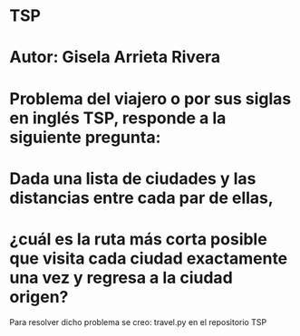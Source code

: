# TSP

# Autor: Gisela Arrieta Rivera
# Problema del viajero o por sus siglas en inglés TSP, responde a la siguiente pregunta: 
# Dada una lista de ciudades y las distancias entre cada par de ellas, 
# ¿cuál es la ruta más corta posible que visita cada ciudad exactamente una vez y regresa a la ciudad origen?

Para resolver dicho problema se creo: travel.py en el repositorio TSP

